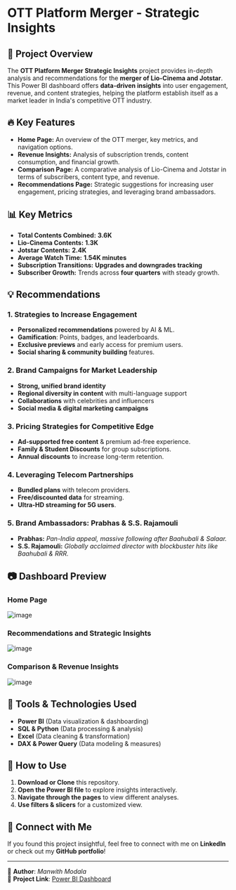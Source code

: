 # OTT Platform Merger - Strategic Insights

## 📌 Project Overview
The **OTT Platform Merger Strategic Insights** project provides in-depth analysis and recommendations for the **merger of Lio-Cinema and Jotstar**. This Power BI dashboard offers **data-driven insights** into user engagement, revenue, and content strategies, helping the platform establish itself as a market leader in India's competitive OTT industry.

## 🔥 Key Features
- **Home Page:** An overview of the OTT merger, key metrics, and navigation options.
- **Revenue Insights:** Analysis of subscription trends, content consumption, and financial growth.
- **Comparison Page:** A comparative analysis of Lio-Cinema and Jotstar in terms of subscribers, content type, and revenue.
- **Recommendations Page:** Strategic suggestions for increasing user engagement, pricing strategies, and leveraging brand ambassadors.

## 📊 Key Metrics
- **Total Contents Combined:** __3.6K__
- **Lio-Cinema Contents:** __1.3K__
- **Jotstar Contents:** __2.4K__
- **Average Watch Time:** __1.54K minutes__
- **Subscription Transitions:** __Upgrades and downgrades tracking__
- **Subscriber Growth:** Trends across **four quarters** with steady growth.

## 💡 Recommendations
### **1. Strategies to Increase Engagement**
- **Personalized recommendations** powered by AI & ML.
- **Gamification**: Points, badges, and leaderboards.
- **Exclusive previews** and early access for premium users.
- **Social sharing & community building** features.

### **2. Brand Campaigns for Market Leadership**
- **Strong, unified brand identity**
- **Regional diversity in content** with multi-language support
- **Collaborations** with celebrities and influencers
- **Social media & digital marketing campaigns**

### **3. Pricing Strategies for Competitive Edge**
- **Ad-supported free content** & premium ad-free experience.
- **Family & Student Discounts** for group subscriptions.
- **Annual discounts** to increase long-term retention.

### **4. Leveraging Telecom Partnerships**
- **Bundled plans** with telecom providers.
- **Free/discounted data** for streaming.
- **Ultra-HD streaming for 5G users**.

### **5. Brand Ambassadors: Prabhas & S.S. Rajamouli**
- **Prabhas:** _Pan-India appeal, massive following after Baahubali & Salaar._
- **S.S. Rajamouli:** _Globally acclaimed director with blockbuster hits like Baahubali & RRR._

## 📷 Dashboard Preview
### Home Page
![image](https://github.com/user-attachments/assets/4f06eb79-cbf9-4a91-bc31-e6424280a885)

### Recommendations and Strategic Insights
![image](https://github.com/user-attachments/assets/18f8b4f4-3dde-4cff-ab92-0f2ec3d14342)

### Comparison & Revenue Insights
![image](https://github.com/user-attachments/assets/58a8e02b-357a-4e15-becb-424db6c4f8b8)

## 🚀 Tools & Technologies Used
- **Power BI** (Data visualization & dashboarding)
- **SQL & Python** (Data processing & analysis)
- **Excel** (Data cleaning & transformation)
- **DAX & Power Query** (Data modeling & measures)

## 📌 How to Use
1. **Download or Clone** this repository.
2. **Open the Power BI file** to explore insights interactively.
3. **Navigate through the pages** to view different analyses.
4. **Use filters & slicers** for a customized view.

## 📢 Connect with Me
If you found this project insightful, feel free to connect with me on **LinkedIn** or check out my **GitHub portfolio**!

---
📌 **Author**: _Manwith Modala_  
🔗 **Project Link**: [Power BI Dashboard](https://app.powerbi.com/view?r=eyJrIjoiYWJjZDdmODUtMzI1My00NzQ3LWIyMzctNzZhZDk1YTI0MDZjIiwidCI6ImM2ZTU0OWIzLTVmNDUtNDAzMi1hYWU5LWQ0MjQ0ZGM1YjJjNCJ9&embedImagePlaceholder=true&pageName=a7b6e33daeeeec3284d1)
